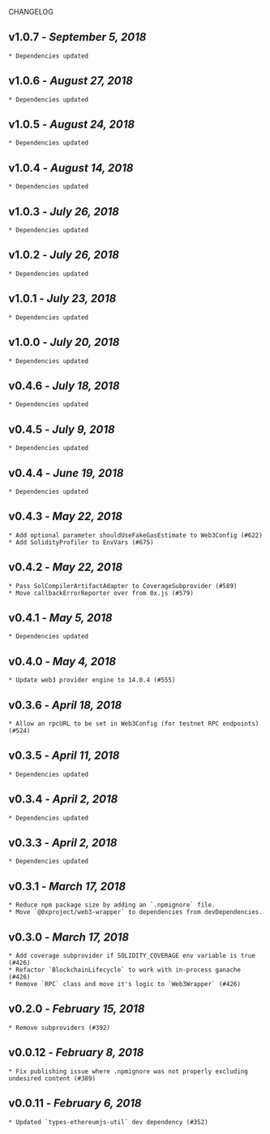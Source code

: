 <!--
changelogUtils.file is auto-generated using the monorepo-scripts package. Don't edit directly.
Edit the package's CHANGELOG.json file only.
-->

CHANGELOG

## v1.0.7 - _September 5, 2018_

    * Dependencies updated

## v1.0.6 - _August 27, 2018_

    * Dependencies updated

## v1.0.5 - _August 24, 2018_

    * Dependencies updated

## v1.0.4 - _August 14, 2018_

    * Dependencies updated

## v1.0.3 - _July 26, 2018_

    * Dependencies updated

## v1.0.2 - _July 26, 2018_

    * Dependencies updated

## v1.0.1 - _July 23, 2018_

    * Dependencies updated

## v1.0.0 - _July 20, 2018_

    * Dependencies updated

## v0.4.6 - _July 18, 2018_

    * Dependencies updated

## v0.4.5 - _July 9, 2018_

    * Dependencies updated

## v0.4.4 - _June 19, 2018_

    * Dependencies updated

## v0.4.3 - _May 22, 2018_

    * Add optional parameter shouldUseFakeGasEstimate to Web3Config (#622)
    * Add SolidityProfiler to EnvVars (#675)

## v0.4.2 - _May 22, 2018_

    * Pass SolCompilerArtifactAdapter to CoverageSubprovider (#589)
    * Move callbackErrorReporter over from 0x.js (#579)

## v0.4.1 - _May 5, 2018_

    * Dependencies updated

## v0.4.0 - _May 4, 2018_

    * Update web3 provider engine to 14.0.4 (#555)

## v0.3.6 - _April 18, 2018_

    * Allow an rpcURL to be set in Web3Config (for testnet RPC endpoints) (#524)

## v0.3.5 - _April 11, 2018_

    * Dependencies updated

## v0.3.4 - _April 2, 2018_

    * Dependencies updated

## v0.3.3 - _April 2, 2018_

    * Dependencies updated

## v0.3.1 - _March 17, 2018_

    * Reduce npm package size by adding an `.npmignore` file.
    * Move `@0xproject/web3-wrapper` to dependencies from devDependencies.

## v0.3.0 - _March 17, 2018_

    * Add coverage subprovider if SOLIDITY_COVERAGE env variable is true (#426)
    * Refactor `BlockchainLifecycle` to work with in-process ganache (#426)
    * Remove `RPC` class and move it's logic to `Web3Wrapper` (#426)

## v0.2.0 - _February 15, 2018_

    * Remove subproviders (#392)

## v0.0.12 - _February 8, 2018_

    * Fix publishing issue where .npmignore was not properly excluding undesired content (#389)

## v0.0.11 - _February 6, 2018_

    * Updated `types-ethereumjs-util` dev dependency (#352)
